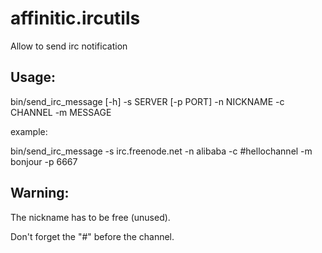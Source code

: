 affinitic.ircutils
================

Allow to send irc notification

Usage:
-----

bin/send_irc_message [-h] -s SERVER [-p PORT] -n NICKNAME -c CHANNEL -m MESSAGE

example:

bin/send_irc_message -s irc.freenode.net -n alibaba -c #hellochannel -m bonjour -p 6667

Warning:
-------

The nickname has to be free (unused).

Don't forget the "#" before the channel.